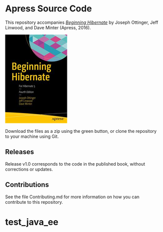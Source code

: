 # Apress Source Code

This repository accompanies [*Beginning Hibernate*](http://www.apress.com/9781484223185) by Joseph Ottinger, Jeff Linwood, and Dave Minter (Apress, 2016).

![Cover image](9781484223185.jpg)

Download the files as a zip using the green button, or clone the repository to your machine using Git.

## Releases

Release v1.0 corresponds to the code in the published book, without corrections or updates.

## Contributions

See the file Contributing.md for more information on how you can contribute to this repository.
# test_java_ee
